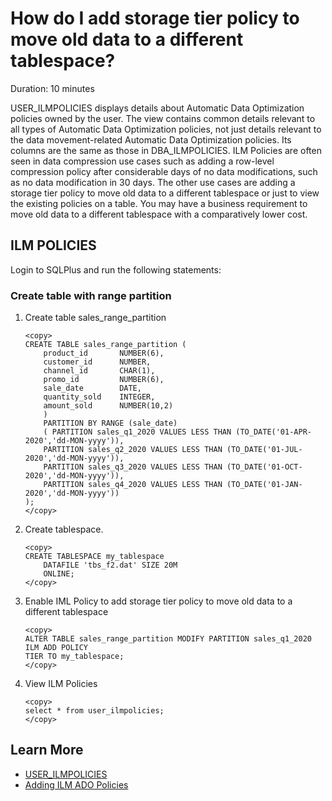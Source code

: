 # How do I add storage tier policy to move old data to a different tablespace?
Duration: 10 minutes

USER\_ILMPOLICIES displays details about Automatic Data Optimization policies owned by the user. The view contains common details relevant to all types of Automatic Data Optimization policies, not just details relevant to the data movement-related Automatic Data Optimization policies. Its columns are the same as those in DBA\_ILMPOLICIES. ILM Policies are often seen in data compression use cases such as adding a row-level compression policy after considerable days of no data modifications, such as no data modification in 30 days. The other use cases are adding a storage tier policy to move old data to a different tablespace or just to view the existing policies on a table. You may have a business requirement to move old data to a different tablespace with a comparatively lower cost.  

## ILM POLICIES

 Login to SQLPlus and run the following statements: 
 
### Create table with range partition 

1.  Create table sales\_range\_partition 

    ```
    <copy>
    CREATE TABLE sales_range_partition ( 
        product_id       NUMBER(6), 
        customer_id      NUMBER, 
        channel_id       CHAR(1), 
        promo_id         NUMBER(6), 
        sale_date        DATE, 
        quantity_sold    INTEGER, 
        amount_sold      NUMBER(10,2) 
        ) 
        PARTITION BY RANGE (sale_date) 
        ( PARTITION sales_q1_2020 VALUES LESS THAN (TO_DATE('01-APR-2020','dd-MON-yyyy')), 
        PARTITION sales_q2_2020 VALUES LESS THAN (TO_DATE('01-JUL-2020','dd-MON-yyyy')), 
        PARTITION sales_q3_2020 VALUES LESS THAN (TO_DATE('01-OCT-2020','dd-MON-yyyy')), 
        PARTITION sales_q4_2020 VALUES LESS THAN (TO_DATE('01-JAN-2020','dd-MON-yyyy')) 
    );
    </copy>
    ```  

2. Create tablespace.

    ```
    <copy>
    CREATE TABLESPACE my_tablespace 
        DATAFILE 'tbs_f2.dat' SIZE 20M 
        ONLINE;  
    </copy>
    ```

3. Enable IML Policy to add storage tier policy to move old data to a different tablespace    

    ```
    <copy>
    ALTER TABLE sales_range_partition MODIFY PARTITION sales_q1_2020 
    ILM ADD POLICY
    TIER TO my_tablespace; 
    </copy>
    ```

4. View ILM Policies    

    ```
    <copy>
    select * from user_ilmpolicies; 
    </copy>
    ```
 

## Learn More
* [USER_ILMPOLICIES](https://docs.oracle.com/database/121/REFRN/GUID-50ADFAF7-C9E2-45AB-BBB8-B273986B5D4E.htm)
* [Adding ILM ADO Policies](https://docs.oracle.com/database/121/VLDBG/GUID-DE4C9EB5-FBDC-4621-AA7B-17EBD11FBF27.htm)
